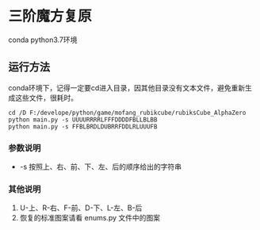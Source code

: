 # 三阶魔方复原
  conda python3.7环境

## 运行方法
conda环境下，记得一定要cd进入目录，因其他目录没有文本文件，避免重新生成这些文件，很耗时。

```
cd /D F:/develope/python/game/mofang_rubikcube/rubiksCube_AlphaZero
python main.py -s UUUURRRRLFFFDDDDFBLLBLBB
python main.py -s FFBLBRDLDUBRRFDDLRLUUUFB
```

### 参数说明
- -s 按照上、右、前、下、左、后的顺序给出的字符串

### 其他说明
1. U-上、R-右、F-前、D-下、L-左、B-后
2. 恢复的标准图案请看 enums.py 文件中的图案
